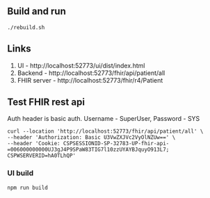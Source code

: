## Build and run

```
./rebuild.sh
```

## Links

1. UI - http://localhost:52773/ui/dist/index.html
2. Backend - http://localhost:52773/fhir/api/patient/all
3. FHIR server - http://localhost:52773/fhir/r4/Patient

## Test FHIR rest api

Auth header is basic auth. Username - SuperUser, Password - SYS

```
curl --location 'http://localhost:52773/fhir/api/patient/all' \
--header 'Authorization: Basic U3VwZXJVc2VyOlNZUw==' \
--header 'Cookie: CSPSESSIONID-SP-32783-UP-fhir-api-=006000000000UJ3gJ4P9SPaW83TIG7l10zzUYAYBJquyO913L7; CSPWSERVERID=hA0TLhQP'
```

### UI build

```
npm run build
```